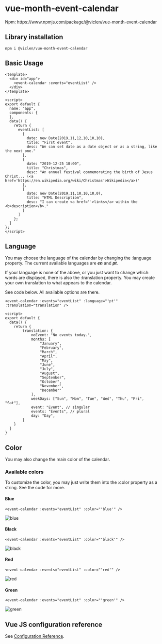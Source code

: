 # vue-month-event-calendar

Npm: https://www.npmjs.com/package/@viclen/vue-month-event-calendar

## Library installation
```
npm i @viclen/vue-month-event-calendar
```

## Basic Usage
```
<template>
  <div id="app">
    <event-calendar :events="eventList" />
  </div>
</template>

<script>
export default {
  name: "app",
  components: {
  },
  data() {
    return {
      eventList: [
        {
          date: new Date(2019,11,12,10,10,10),
          title: "First event",
          desc: "We can set date as a date object or as a string, like the next one."
        },
        {
          date: "2019-12-25 10:00",
          title: "Christmas",
          desc: "An annual festival commemorating the birth of Jesus Christ... (<a href='https://en.wikipedia.org/wiki/Christmas'>Wikipedia</a>)"
        },
        {
          date: new Date(2019,11,10,10,10,0),
          title: "HTML Description",
          desc: "I can create <a href=''>links</a> within the <b>description</b>."
        }
      ]
    };
  }
};
</script>
```

## Language
You may choose the language of the calendar by changing the :language property.
The current available languages are ***en*** and ***pt***.

If your language is none of the above, or you just want to change which words are displayed, there is also the :translation property.
You may create your own translation to what appears to the calendar.

See code below. All available options are there.
```
<event-calendar :events="eventList" :language="'pt'" :translation="translation" />

<script>
export default {
  data() {
    return {
        translation: {
            noEvent: "No events today.",
            months: [
                "January",
                "February",
                "March",
                "April",
                "May",
                "June",
                "July",
                "August",
                "September",
                "October",
                "November",
                "December"
            ],
            weekDays: ["Sun", "Mon", "Tue", "Wed", "Thu", "Fri", "Sat"],
            event: "Event", // singular
            events: "Events", // plural
            day: "Day",
        }
    }
  }
}
```

## Color
You may also change the main color of the calendar.

### Available colors
To customize the color, you may just write them into the :color property as a string.
See the code for more.

#### Blue
```
<event-calendar :events="eventList" :color="'blue'" />
```
![blue](http://autosavestudio.com/vue-month-event-calendar/blue.png)

#### Black
```
<event-calendar :events="eventList" :color="'black'" />
```
![black](http://autosavestudio.com/vue-month-event-calendar/black.png)

#### Red
```
<event-calendar :events="eventList" :color="'red'" />
```
![red](http://autosavestudio.com/vue-month-event-calendar/red.png)

#### Green
```
<event-calendar :events="eventList" :color="'green'" />
```
![green](http://autosavestudio.com/vue-month-event-calendar/green.png)

## Vue JS configuration reference
See [Configuration Reference](https://cli.vuejs.org/config/).
